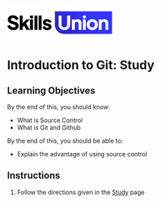 [<img src="assets/images/su-logo.png" alt="Skills Union Logo" height="80px" />](https://www.skillsunion.com/)
# Introduction to Git: Study

## Learning Objectives

By the end of this, you should know:

- What is Source Control
- What is Git and Github

By the end of this, you should be able to:

- Explain the advantage of using source control

## Instructions

1. Follow the directions given in the [Study](./Study.md) page
